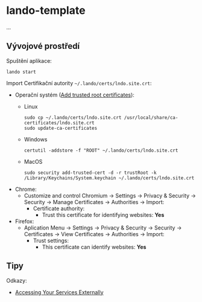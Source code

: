 # lando-template

...

## Vývojové prostředí

Spuštění aplikace:

    lando start

Import Certifikační autority `~/.lando/certs/lndo.site.crt`:

- Operační systém ([Add trusted root certificates](https://manuals.gfi.com/en/kerio/connect/content/server-configuration/ssl-certificates/adding-trusted-root-certificates-to-the-server-1605.html)):
  - Linux

        sudo cp ~/.lando/certs/lndo.site.crt /usr/local/share/ca-certificates/lndo.site.crt
        sudo update-ca-certificates

  - Windows

        certutil -addstore -f "ROOT" ~/.lando/certs/lndo.site.crt       

  - MacOS

        sudo security add-trusted-cert -d -r trustRoot -k /Library/Keychains/System.keychain ~/.lando/certs/lndo.site.crt

- Chrome:
  - Customize and control Chromium -> Settings -> Privacy & Security -> Security -> Manage Certificates -> Authorities -> Import:
    - Certificate authority:
      - Trust this certificate for identifying websites: **Yes** 
- Firefox:
  - Aplication Menu -> Settings -> Privacy & Security -> Security -> Certificates -> View Certificates -> Authorities -> Import:
      - Trust settings:
        - This certificate can identify websites: **Yes**

## Tipy

Odkazy:
- [Accessing Your Services Externally](https://docs.lando.dev/guides/external-access.html#locking-down-ports)
